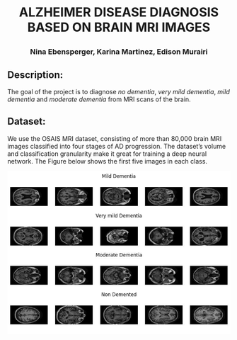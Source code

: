 # <p style="text-align: center;"> ALZHEIMER DISEASE DIAGNOSIS BASED ON BRAIN MRI IMAGES</p>
### <p style="text-align: center;"> Nina Ebensperger, Karina Martinez, Edison Murairi </p>

## Description: 
The goal of the project is to diagnose *no dementia*, *very mild dementia*, *mild dementia* and *moderate dementia* from MRI scans of the brain.

## Dataset: 
We use the OSAIS MRI dataset, consisting of more than 80,000 brain MRI images classified
into four stages of AD progression. The dataset’s volume and classification granularity make it great
for training a deep neural network. The Figure below shows the first five images in each class.

![Brain images!](/Figures/examples_images.jpg "Brain Images")

